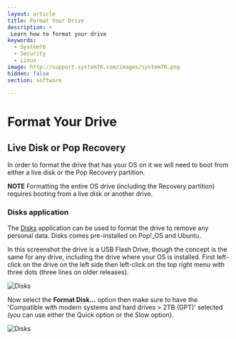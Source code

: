 ```yaml
---
layout: article
title: Format Your Drive
description: >
 Learn how to format your drive
keywords:
  - System76
  - Security
  - Linux
image: http://support.system76.com/images/system76.png
hidden: false
section: software

---
```


# Format Your Drive

<!-- 
- Document Version: 1.0.0
- Date: (8-27-2020)
- Author: Aaron Honeycutt
- Contributing Editor(s): Nathaniel Warburton 
-->

## Live Disk or Pop Recovery

In order to format the drive that has your OS on it we will need to boot from either a live disk or the Pop Recovery partition.

**NOTE** Formatting the entire OS drive (including the Recovery partition) requires booting from a live disk or another drive.

### Disks application

The <u>Disks</u> application can be used to format the drive to remove any personal data. Disks comes pre-installed on Pop!\_OS and Ubuntu.

In this screenshot the drive is a USB Flash Drive, though the concept is the same for any drive, including the drive where your OS is installed. First left-click on the drive on the left side then left-click on the top right menu with three dots (three lines on older releases).

![Disks](/images/format-drive/disks-format-disk.png)

Now select the **Format Disk...** option then make sure to have the 'Compatible with modern systems and hard drives > 2TB (GPT)' selected (you can use either the Quick option or the Slow option).

![Disks](/images/format-drive/disks-format-disk2.png)
